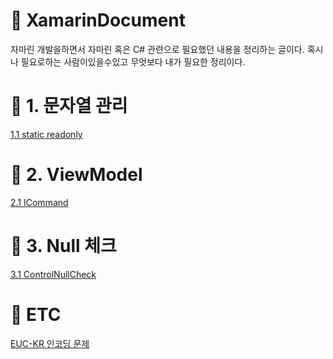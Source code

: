 #  :pencil: XamarinDocument
자마린 개발을하면서 자마린 혹은 C# 관련으로 필요했던 내용을 정리하는 글이다.
혹시나 필요로하는 사람이있을수있고
무엇보다 내가 필요한 정리이다.

# :book: 1. 문자열 관리 
[1.1 static readonly](https://github.com/k4keye/XamarinDocument/blob/main/1/ReadonlyString.md)

# :couple: 2. ViewModel 
[2.1 ICommand](https://github.com/k4keye/XamarinDocument/blob/main/2/ICommand.md)


#  :anger: 3. Null 체크
[3.1 ControlNullCheck](https://github.com/k4keye/XamarinDocument/blob/main/3/ControlNullCheck.md)


# :guitar: ETC
[EUC-KR 인코딩 문제](https://github.com/k4keye/XamarinDocument/blob/main/etc/euc-kr.md)
